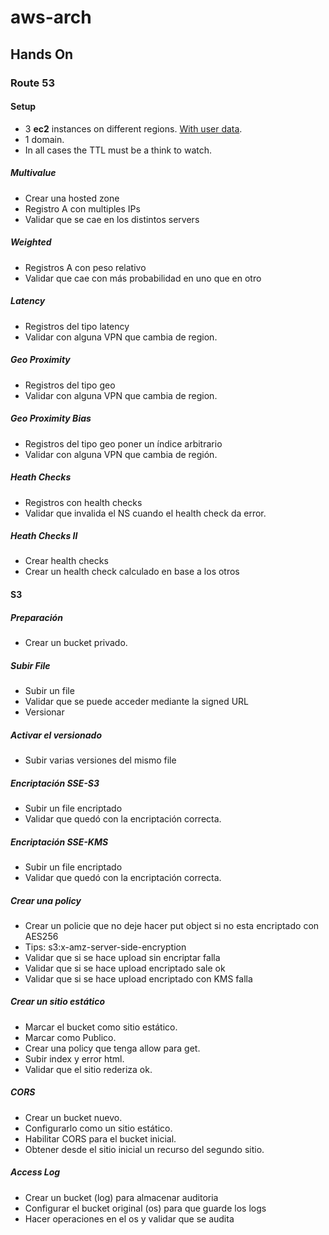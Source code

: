 # aws-arch


## Hands On

### Route 53
#### Setup
 * 3 **ec2** instances on different regions. [With user data](https://github.com/pablito-ernesto/aws-arch/blob/b67aecba6dee230b9293da751f59ee0496947bb4/code/route53/user-data.sh).
 * 1 domain.
 * In all cases the TTL must be a think to watch.

##### Multivalue
 * Crear una hosted zone 
 * Registro A con multiples IPs
 * Validar que se cae en los distintos servers

##### Weighted
 * Registros A con peso relativo
 * Validar que cae con más probabilidad en uno que en otro

##### Latency
 * Registros del tipo latency
 * Validar con alguna VPN que cambia de region.

##### Geo Proximity
 * Registros del tipo geo
 * Validar con alguna VPN que cambia de region.

##### Geo Proximity Bias
 * Registros del tipo geo poner un índice arbitrario
 * Validar con alguna VPN que cambia de región.

##### Heath Checks
 * Registros con health checks
 * Validar que invalida el NS cuando el health check da error.

##### Heath Checks II
 * Crear health checks 
 * Crear un health check calculado en base a los otros
 
 
#### S3

##### Preparación
* Crear un bucket privado.

##### Subir File
 * Subir un file 
 * Validar que se puede acceder mediante la signed URL
 * Versionar

##### Activar el versionado 
 * Subir varias versiones del mismo file

##### Encriptación SSE-S3
 * Subir un file encriptado
 * Validar que quedó con la encriptación correcta.

##### Encriptación SSE-KMS
 * Subir un file encriptado
 * Validar que quedó con la encriptación correcta.

##### Crear una policy
 * Crear un policie que no deje hacer put object si no esta encriptado con AES256 
 * Tips: s3:x-amz-server-side-encryption
 * Validar que si se hace upload sin encriptar falla
 * Validar que si se hace upload encriptado sale ok 
 * Validar que si se hace upload encriptado con KMS falla

##### Crear un sitio estático
 * Marcar el bucket como sitio estático.
 * Marcar como Publico. 
 * Crear una policy que tenga allow para get.
 * Subir index y error html.
 * Validar que el sitio rederiza ok.

##### CORS
 * Crear un bucket nuevo.
 * Configurarlo como un sitio estático.
 * Habilitar CORS para el bucket inicial.
 * Obtener desde el sitio inicial un recurso del segundo sitio.

##### Access Log
 * Crear un bucket (log) para almacenar auditoria
 * Configurar el bucket original (os) para que guarde los logs
 * Hacer operaciones en el os y validar que se audita








